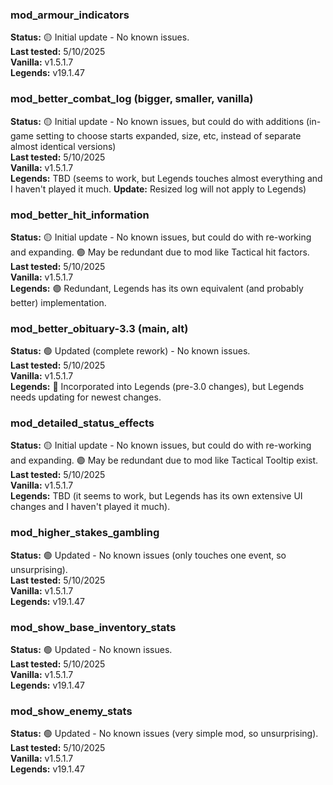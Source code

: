 <h3>mod_armour_indicators</h3>
<b>Status:</b> 🟡 Initial update - No known issues.<br>
<b>Last tested:</b> 5/10/2025<br>
<b>Vanilla:</b> v1.5.1.7<br>
<b>Legends:</b> v19.1.47
<br>
<h3>mod_better_combat_log (bigger, smaller, vanilla)</h3>
<b>Status:</b> 🟡 Initial update - No known issues, but could do with additions (in-game setting to choose starts expanded, size, etc, instead of separate almost identical versions)<br>
<b>Last tested:</b> 5/10/2025<br>
<b>Vanilla:</b> v1.5.1.7<br>
<b>Legends:</b> TBD (seems to work, but Legends touches almost everything and I haven't played it much. <b>Update:</b> Resized log will not apply to Legends)
<br>
<h3>mod_better_hit_information</h3>
<b>Status:</b> 🟡 Initial update - No known issues, but could do with re-working and expanding. 🟣 May be redundant due to mod like Tactical hit factors.<br>
<b>Last tested:</b> 5/10/2025<br>
<b>Vanilla:</b> v1.5.1.7<br>
<b>Legends:</b> 🟣 Redundant, Legends has its own equivalent (and probably better) implementation.
<br>
<h3>mod_better_obituary-3.3 (main, alt)</h3>
<p>
<b>Status:</b> 🟢 Updated (complete rework) - No known issues.<br>
<b>Last tested:</b> 5/10/2025<br>
<b>Vanilla:</b> v1.5.1.7<br>
<b>Legends:</b> 🔵 Incorporated into Legends (pre-3.0 changes), but Legends needs updating for newest changes.
<br>
<h3>mod_detailed_status_effects</h3>
<p>
<b>Status:</b> 🟡 Initial update - No known issues, but could do with re-working and expanding. 🟣 May be redundant due to mod like Tactical Tooltip exist.<br>
<b>Last tested:</b> 5/10/2025<br>
<b>Vanilla:</b> v1.5.1.7<br>
<b>Legends:</b> TBD (it seems to work, but Legends has its own extensive UI changes and I haven't played it much).
<br>
<h3>mod_higher_stakes_gambling</h3>
<p>
<b>Status:</b> 🟢 Updated - No known issues (only touches one event, so unsurprising).<br>
<b>Last tested:</b> 5/10/2025<br>
<b>Vanilla:</b> v1.5.1.7<br>
<b>Legends:</b> v19.1.47
<br>
<h3>mod_show_base_inventory_stats</h3>
<p>
<b>Status:</b> 🟢 Updated - No known issues.<br>
<b>Last tested:</b> 5/10/2025<br>
<b>Vanilla:</b> v1.5.1.7<br>
<b>Legends:</b> v19.1.47
<br>
<h3>mod_show_enemy_stats</h3>
<p>
<b>Status:</b> 🟢 Updated - No known issues (very simple mod, so unsurprising).<br>
<b>Last tested:</b> 5/10/2025<br>
<b>Vanilla:</b> v1.5.1.7<br>
<b>Legends:</b> v19.1.47
</p>
